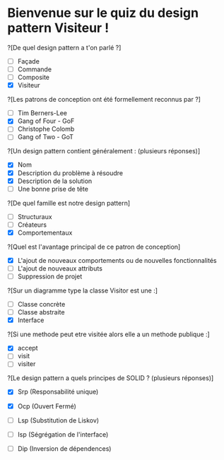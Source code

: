 # Bienvenue sur le quiz du design pattern Visiteur !
?[De quel design pattern a t'on parlé ?]
-[ ] Façade
-[ ] Commande
-[ ] Composite
-[x] Visiteur

?[Les patrons de conception ont été formellement reconnus par ?]
-[ ] Tim Berners-Lee
-[x] Gang of Four - GoF
-[ ] Christophe Colomb
-[ ] Gang of Two - GoT

?[Un design pattern contient généralement : (plusieurs réponses)]
-[x] Nom
-[x] Description du problème à résoudre
-[x] Description de la solution
-[ ] Une bonne prise de tête

?[De quel famille est notre design pattern]
-[ ] Structuraux 
-[ ] Créateurs
-[x] Comportementaux 

?[Quel est l'avantage principal de ce patron de conception]
-[x] L'ajout de nouveaux comportements ou de nouvelles fonctionnalités
-[ ] L'ajout de nouveaux attributs
-[ ] Suppression de projet

?[Sur un diagramme type la classe Visitor est une :]
-[ ] Classe concrète
-[ ] Classe abstraite
-[x] Interface

?[Si une methode peut etre visitée alors elle a un methode publique :]
-[x] accept
-[ ] visit
-[ ] visiter

?[Le design pattern a quels principes de SOLID ? (plusieurs réponses)]
-[x] Srp (Responsabilité unique)
-[x] Ocp (Ouvert Fermé)
-[ ] Lsp (Substitution de Liskov)
-[ ] Isp (Ségrégation de l'interface)
-[ ] Dip (Inversion de dépendences)




```
